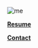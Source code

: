 <div class="about-links">

![me](/img/ab.png)

**[Resume](/img/resume.pdf)**

**[Contact](mailto:jbeili.amer@gmail.com)**

</div>